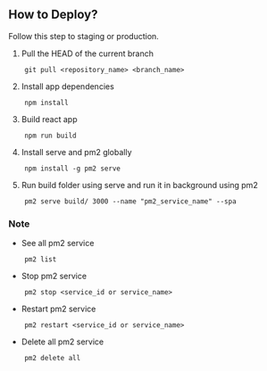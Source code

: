 ## How to Deploy?

Follow this step to staging or production.

1. Pull the HEAD of the current branch

```
    git pull <repository_name> <branch_name>
```

2. Install app dependencies

```
    npm install
```

3. Build react app

```
    npm run build
```

4. Install serve and pm2 globally

```
    npm install -g pm2 serve
```

5. Run build folder using serve and run it in background using pm2

```
    pm2 serve build/ 3000 --name "pm2_service_name" --spa
```

### Note

- See all pm2 service

```
    pm2 list
```

- Stop pm2 service

```
    pm2 stop <service_id or service_name>
```

- Restart pm2 service

```
    pm2 restart <service_id or service_name>
```

- Delete all pm2 service

```
    pm2 delete all
```
